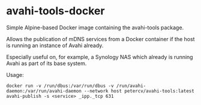 # avahi-tools-docker
Simple Alpine-based Docker image containing the avahi-tools package.

Allows the publication of mDNS services from a Docker container if the host is running an instance of Avahi already.

Especially useful on, for example, a Synology NAS which already is running Avahi as part of its base system.

Usage:
```
docker run -v /run/dbus:/var/run/dbus -v /run/avahi-daemon:/var/run/avahi-daemon --network host petercv/avahi-tools:latest avahi-publish -s <service> _ipp._tcp 631
```
